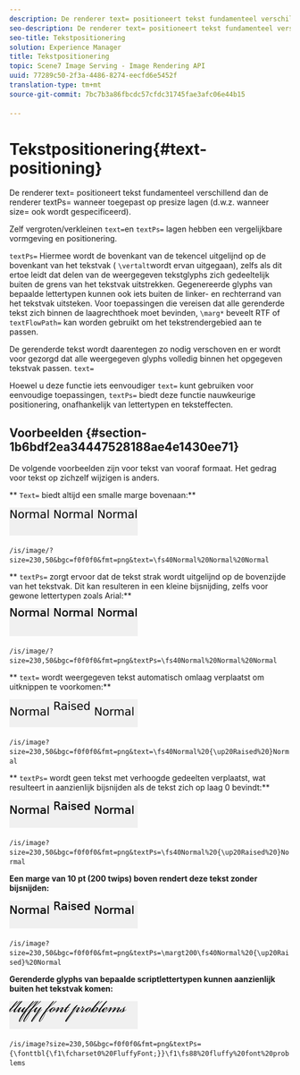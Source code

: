 ```yaml
---
description: De renderer text= positioneert tekst fundamenteel verschillend dan de renderer textPs= wanneer toegepast op presize lagen (d.w.z. wanneer size= ook wordt gespecificeerd).
seo-description: De renderer text= positioneert tekst fundamenteel verschillend dan de renderer textPs= wanneer toegepast op presize lagen (d.w.z. wanneer size= ook wordt gespecificeerd).
seo-title: Tekstpositionering
solution: Experience Manager
title: Tekstpositionering
topic: Scene7 Image Serving - Image Rendering API
uuid: 77289c50-2f3a-4486-8274-eecfd6e5452f
translation-type: tm+mt
source-git-commit: 7bc7b3a86fbcdc57cfdc31745fae3afc06e44b15

---
```



# Tekstpositionering{#text-positioning}

De renderer text= positioneert tekst fundamenteel verschillend dan de renderer textPs= wanneer toegepast op presize lagen (d.w.z. wanneer size= ook wordt gespecificeerd).

Zelf vergroten/verkleinen `text=`en `textPs=` lagen hebben een vergelijkbare vormgeving en positionering.

`textPs=` Hiermee wordt de bovenkant van de tekencel uitgelijnd op de bovenkant van het tekstvak ( `\vertalt`wordt ervan uitgegaan), zelfs als dit ertoe leidt dat delen van de weergegeven tekstglyphs zich gedeeltelijk buiten de grens van het tekstvak uitstrekken. Gegenereerde glyphs van bepaalde lettertypen kunnen ook iets buiten de linker- en rechterrand van het tekstvak uitsteken. Voor toepassingen die vereisen dat alle gerenderde tekst zich binnen de laagrechthoek moet bevinden, `\marg*` beveelt RTF of `textFlowPath=` kan worden gebruikt om het tekstrendergebied aan te passen.

De gerenderde tekst wordt daarentegen zo nodig verschoven en er wordt voor gezorgd dat alle weergegeven glyphs volledig binnen het opgegeven tekstvak passen. `text=`

Hoewel u deze functie iets eenvoudiger `text=` kunt gebruiken voor eenvoudige toepassingen, `textPs=` biedt deze functie nauwkeurige positionering, onafhankelijk van lettertypen en teksteffecten.

## Voorbeelden {#section-1b6bdf2ea34447528188ae4e1430ee71}

De volgende voorbeelden zijn voor tekst van vooraf formaat. Het gedrag voor tekst op zichzelf wijzigen is anders.

** `Text=` biedt altijd een smalle marge bovenaan:**

![](assets/tp01.png)

`/is/image/?size=230,50&bgc=f0f0f0&fmt=png&text=\fs40Normal%20Normal%20Normal`

** `textPs=` zorgt ervoor dat de tekst strak wordt uitgelijnd op de bovenzijde van het tekstvak. Dit kan resulteren in een kleine bijsnijding, zelfs voor gewone lettertypen zoals Arial:**

![](assets/tp02.png)

`/is/image/?size=230,50&bgc=f0f0f0&fmt=png&textPs=\fs40Normal%20Normal%20Normal`

** `text=` wordt weergegeven tekst automatisch omlaag verplaatst om uitknippen te voorkomen:**

![](assets/tp03.png)

`/is/image?size=230,50&bgc=f0f0f0&fmt=png&text=\fs40Normal%20{\up20Raised%20}Normal`

** `textPs=` wordt geen tekst met verhoogde gedeelten verplaatst, wat resulteert in aanzienlijk bijsnijden als de tekst zich op laag 0 bevindt:**

![](assets/tp04.png)

`/is/image?size=230,50&bgc=f0f0f0&fmt=png&textPs=\fs40Normal%20{\up20Raised%20}Normal`

**Een marge van 10 pt (200 twips) boven rendert deze tekst zonder bijsnijden:**

![](assets/tp05.png)

`/is/image?size=230,50&bgc=f0f0f0&fmt=png&textPs=\margt200\fs40Normal%20{\up20Raised}%20Normal`

**Gerenderde glyphs van bepaalde scriptlettertypen kunnen aanzienlijk buiten het tekstvak komen:**

![](assets/tp06.png)

`/is/image?size=230,50&bgc=f0f0f0&fmt=png&textPs={\fonttbl{\f1\fcharset0%20FluffyFont;}}\f1\fs88%20fluffy%20font%20problems`
